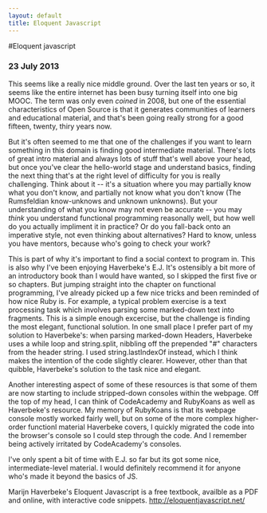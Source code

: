 ```yaml
---
layout: default
title: Eloquent Javascript
---
```

#Eloquent javascript
### <span class = "date">23 July 2013</span>

This seems like a really nice middle ground. Over the last ten years or so, it seems like the entire internet has been busy turning itself into one big MOOC. The term was only even *coined* in 2008, but one of the essential characteristics of Open Source is that it generates communities of learners and educational material, and that's been going really strong for a good fifteen, twenty, thiry years now.

But it's often seemed to me that one of the challenges if you want to learn something in this domain is finding good intermediate material. There's lots of great intro material and always lots of stuff that's well above your head, but once you've clear the hello-world stage and understand basics, finding the next thing that's at the right level of difficulty for you is really challenging. Think about it -- it's a situation where you may partially know what you don't know, and partially not know what you don't know (The Rumsfeldian know-unknows and unknown unknowns). But your understanding of what you know may not even be accurate -- you may *think* you understand functional programming reasonally well, but how well do you actually impliment it in practice? Or do you fall-back onto an imperative style, not even thinking about alternatives? Hard to know, unless you have mentors, because who's going to check your work?

This is part of why it's important to find a social context to program in. This is also why I've been enjoying Haverbeke's E.J. It's ostensibly a bit more of an introductory book than I would have wanted, so I skipped the first five or so chapters. But jumping straight into the chapter on functional programming, I've already picked up a few nice tricks and been reminded of how nice Ruby is. For example, a typical problem exercise is a text processing task which involves parsing some marked-down text into fragments. This is a simple enough excercise, but the challenge is finding the most elegant, functional solution. In one small place I prefer part of my solution to Haverbeke's: when parsing marked-down Headers, Haverbeke uses a while loop and string.split, nibbling off the prepended "#" characters from the header string. I used string.lastIndexOf instead, which I think makes the intention of the code slightly clearer. However, other than that quibble, Haverbeke's solution to the task nice and elegant.

Another interesting aspect of some of these resources is that some of them are now starting to include stripped-down consoles within the webpage. Off the top of my head, I can think of CodeAcademy and RubyKoans as well as Haverbeke's resource. My memory of RubyKoans is that its webpage console mostly worked fairly well, but on some of the more complex higher-order functionl material Haverbeke covers, I quickly migrated the code into the browser's console so I could step through the code. And I remember being actively irritated by CodeAcademy's consoles.

I've only spent a bit of time with E.J. so far but its got some nice, intermediate-level material. I would definitely recommend it for anyone who's made it beyond the basics of JS.

Marijn Haverbeke's Eloquent Javascript is a free textbook, availble as a PDF and online, with interactive code snippets.
http://eloquentjavascript.net/